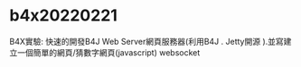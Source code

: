 # b4x20220221
B4X實驗: 快速的開發B4J Web Server網頁服務器(利用B4J . Jetty開源 ).並寫建立一個簡單的網頁/猜數字網頁(javascript) websocket
